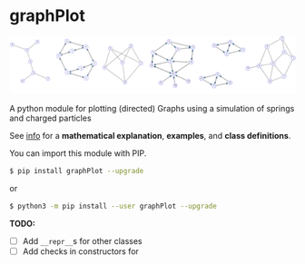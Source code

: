 # graphPlot

![](docs/examples.png)

A python module for plotting (directed) Graphs using a simulation of springs
and charged particles


See [info](https://francisp336.github.io/graphPlot/) for a
**mathematical explanation**, **examples**, and **class definitions**.

You can import this module with PIP.

```bash
$ pip install graphPlot --upgrade
```

or

```bash
$ python3 -m pip install --user graphPlot --upgrade
```



**TODO:**
- [ ] Add `__repr__`s for other classes
- [ ] Add checks in constructors for
